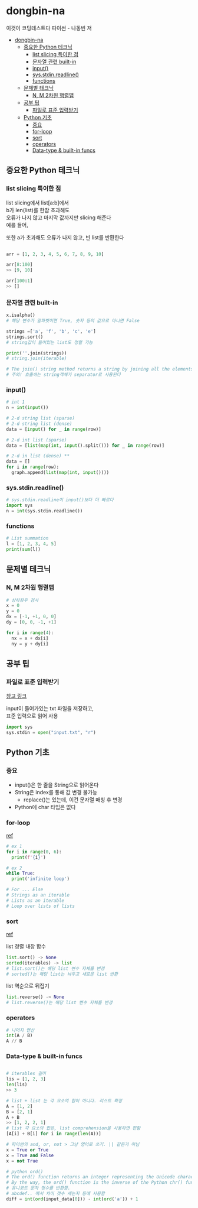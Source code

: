 # dongbin-na

이것이 코딩테스트다 파이썬 - 나동빈 저

- [dongbin-na](#dongbin-na)
  - [중요한 Python 테크닉](#중요한-python-테크닉)
    - [list slicing 특이한 점](#list-slicing-특이한-점)
    - [문자열 관련 built-in](#문자열-관련-built-in)
    - [input()](#input)
    - [sys.stdin.readline()](#sysstdinreadline)
    - [functions](#functions)
  - [문제별 테크닉](#문제별-테크닉)
    - [N, M 2차원 행렬맵](#n-m-2차원-행렬맵)
  - [공부 팁](#공부-팁)
    - [파일로 표준 입력받기](#파일로-표준-입력받기)
  - [Python 기초](#python-기초)
    - [중요](#중요)
    - [for-loop](#for-loop)
    - [sort](#sort)
    - [operators](#operators)
    - [Data-type & built-in funcs](#data-type--built-in-funcs)

## 중요한 Python 테크닉

### list slicing 특이한 점

list slicing에서 list[a:b]에서  
b가 len(list)를 한참 초과해도  
오류가 나지 않고 마지막 값까지만 slicing 해준다  
예를 들어,  

또한 a가 초과해도 오류가 나지 않고,
빈 list를 반환한다

```python
 
arr = [1, 2, 3, 4, 5, 6, 7, 8, 9, 10]

arr[8:100]
>> [9, 10]

arr[100:1]
>> []
```

### 문자열 관련 built-in

```python
x.isalpha()
# 해당 변수가 알파벳이면 True, 숫자 등의 값으로 아니면 False

strings =['a', 'f', 'b', 'c', 'e']
strings.sort()
# string값이 들어있는 list도 정렬 가능

print(''.join(strings))
# string.join(iterable)

# The join() string method returns a string by joining all the elements of an iterable, separated by a string separator.
# 주의! 호출하는 string객체가 separator로 사용된다
```

### input()

```python
# int 1
n = int(input())

# 2-d string list (sparse)
# 2-d string list (dense)
data = [input() for _ in range(row)]

# 2-d int list (sparse)
data = [list(map(int, input().split())) for _ in range(row)]

# 2-d in list (dense) **
data = []
for i in range(row):
  graph.append(list(map(int, input())))
```

### sys.stdin.readline()

```python
# sys.stdin.readline이 input()보다 더 빠르다
import sys
n = int(sys.stdin.readline())
```

### functions

```python
# List summation
l = [1, 2, 3, 4, 5]
print(sum(l))
```

## 문제별 테크닉

### N, M 2차원 행렬맵

```python
# 상하좌우 검사
x = 0
y = 0
dx = [-1, +1, 0, 0]
dy = [0, 0, -1, +1]

for i in range(4):
  nx = x + dx[i]
  ny = y + dy[i]
```

## 공부 팁

### 파일로 표준 입력받기

[참고 링크](https://itcrowd2016.tistory.com/81)

input이 들어가있는 txt 파일을 저장하고,  
표준 입력으로 읽어 사용

```python
import sys
sys.stdin = open("input.txt", "r")
```

## Python 기초

### 중요

- input()은 한 줄을 String으로 읽어온다
- String은 index를 통해 값 변경 불가능
  - replace()는 있는데, 이건 문자열 매칭 후 변경
- Python에 char 타입은 없다

### for-loop

[ref](https://wiki.python.org/moin/ForLoop)

```python
# ex 1
for i in range(0, 6):
  print(f'{i}')

# ex 2
while True:
  print('infinite loop')

# For ... Else
# Strings as an iterable
# Lists as an iterable
# Loop over lists of lists
```

### sort

[ref](https://docs.python.org/ko/3/howto/sorting.html)

list 정렬 내장 함수  

```python
list.sort() -> None
sorted(iterables) -> list
# list.sort()는 해당 list 변수 자체를 변경
# sorted()는 해당 list는 놔두고 새로운 list 반환
```

list 역순으로 뒤집기

```python
list.reverse() -> None
# list.reverse()는 해당 list 변수 자체를 변경
```

### operators

```python
# 나머지 연산
int(A / B)
A // B
```

### Data-type & built-in funcs

```python

# iterables 길이
lis = [1, 2, 3]
len(lis)
>> 3

# list + list 는 각 요소의 합이 아니다. 리스트 확정
A = [1, 2]
B = [2, 1]
A + B
>> [1, 2, 2, 1]
# list 각 요소의 합은, list comprehension을 사용하면 편함
[A[i] + B[i] for i in range(len(A))]

# 파이썬의 and, or, not > 그냥 영어로 쓰기. || 같은거 아님
x = True or True
x = True and False
x = not True

# python ord()
# The ord() function returns an integer representing the Unicode character.
# By the way, the ord() function is the inverse of the Python chr() function.
# 유니코드 문자 정수를 반환함.
# abcdef.. 에서 차이 갯수 세는지 등에 사용함
diff = int(ord(input_data[0])) - int(ord('a')) + 1
```
